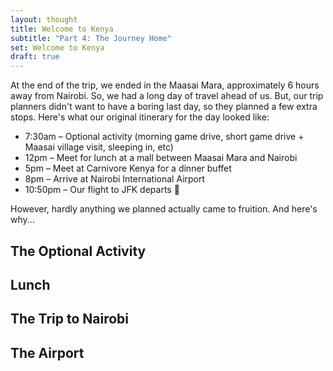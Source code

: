 ```yaml
---
layout: thought
title: Welcome to Kenya
subtitle: "Part 4: The Journey Home"
set: Welcome to Kenya
draft: true
---
```


At the end of the trip, we ended in the Maasai Mara, approximately 6 hours away from Nairobi. So, we had a long day of travel ahead of us. But, our trip planners didn't want to have a boring last day, so they planned a few extra stops. Here's what our original itinerary for the day looked like:
* 7:30am – Optional activity (morning game drive, short game drive + Maasai village visit, sleeping in, etc)
* 12pm – Meet for lunch at a mall between Maasai Mara and Nairobi
* 5pm – Meet at Carnivore Kenya for a dinner buffet
* 8pm – Arrive at Nairobi International Airport
* 10:50pm – Our flight to JFK departs 🛫

However, hardly anything we planned actually came to fruition. And here's why...

## The Optional Activity

## Lunch

## The Trip to Nairobi

## The Airport

